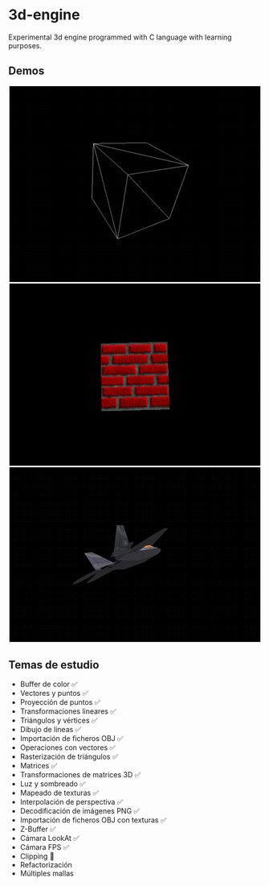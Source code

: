 # 3d-engine

Experimental 3d engine programmed with C language with learning purposes.

## Demos

<div align="center"><img src="/docs/demo_01.gif" width="500px"/></div>

<div align="center"><img src="/docs/demo_02.gif" width="500px"/></div>
<!--<div align="center"><img src="/docs/demo_03.gif" width="500px"/></div>-->

<div align="center"><img src="/docs/demo_04.gif" width="500px"/></div>

## Temas de estudio

- Buffer de color ✅
- Vectores y puntos ✅
- Proyección de puntos ✅
- Transformaciones lineares ✅
- Triángulos y vértices ✅
- Dibujo de líneas ✅
- Importación de ficheros OBJ ✅
- Operaciones con vectores ✅
- Rasterización de triángulos ✅
- Matrices ✅
- Transformaciones de matrices 3D ✅
- Luz y sombreado ✅
- Mapeado de texturas ✅
- Interpolación de perspectiva ✅
- Decodificación de imágenes PNG ✅
- Importación de ficheros OBJ con texturas ✅
- Z-Buffer ✅
- Cámara LookAt ✅
- Cámara FPS ✅
- Clipping 👷
- Refactorización
- Múltiples mallas
